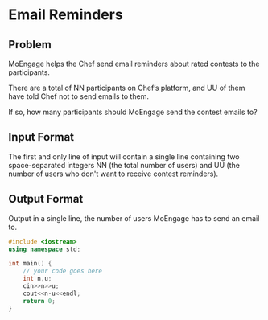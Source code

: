 # Email Reminders
## Problem
MoEngage helps the Chef send email reminders about rated contests to the participants.

There are a total of NN participants on Chef’s platform, and UU of them have told Chef not to send emails to them.

If so, how many participants should MoEngage send the contest emails to?

## Input Format
The first and only line of input will contain a single line containing two space-separated integers NN (the total number of users) and UU (the number of users who don't want to receive contest reminders).
## Output Format
Output in a single line, the number of users MoEngage has to send an email to.
```cpp
#include <iostream>
using namespace std;

int main() {
	// your code goes here
	int n,u;
	cin>>n>>u;
	cout<<n-u<<endl;
	return 0;
}

```